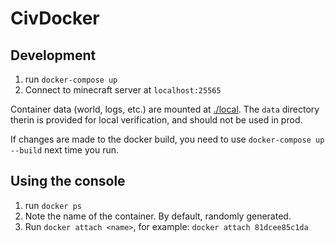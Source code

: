 # CivDocker

## Development
1. run `docker-compose up`
2. Connect to minecraft server at `localhost:25565`

Container data (world, logs, etc.) are mounted at [./local](./local).
The `data` directory therin is provided for local verification,
and should not be used in prod.

If changes are made to the docker build, 
you need to use `docker-compose up --build` next time you run.

## Using the console
1. run `docker ps`
2. Note the name of the container. By default, randomly generated.
3. Run `docker attach <name>`, for example: `docker attach 81dcee85c1da`
